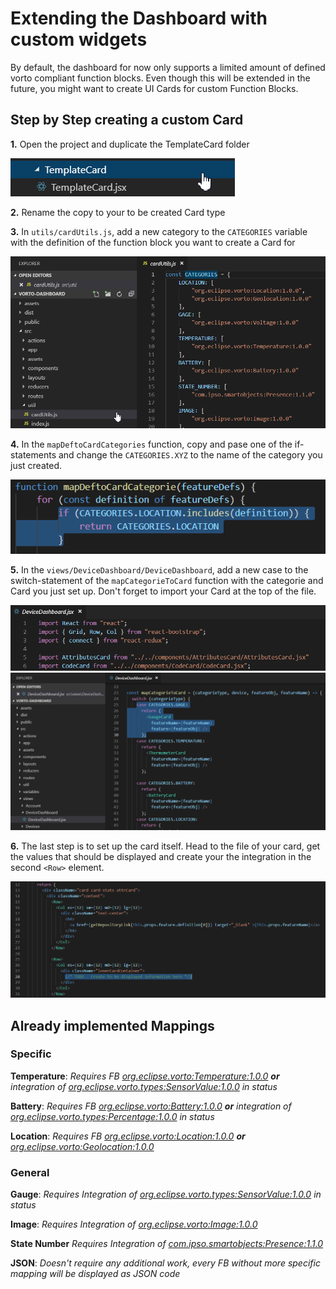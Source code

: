 # Extending the Dashboard with custom widgets
By default, the dashboard for now only supports a limited amount of defined vorto compliant function blocks. 
Even though this will be extended in the future, you might want to create UI Cards for custom Function Blocks.

## Step by Step creating a custom Card
**1.** Open the project and duplicate the TemplateCard folder

<img src="./assets/template_card.png" />

**2.** Rename the copy to your to be created Card type

**3.** In `utils/cardUtils.js`, add a new category to the `CATEGORIES` variable with the definition of the function block you want to create a Card for

<img src="./assets/categories.png" />

**4.** In the `mapDeftoCardCategories` function, copy and pase one of the if-statements and change the `CATEGORIES.XYZ` to the name of the category you just created.

<img src="./assets/map_def.png" />

**5.** In the `views/DeviceDashboard/DeviceDashboard`, add a new case to the switch-statement of the `mapCategorieToCard` function with the categorie and Card you just set up. Don't forget to import your Card at the top of the file.

<img src="./assets/import_card.png" />
<img src="./assets/map_categories.png" />

**6.** The last step is to set up the card itself. Head to the file of your card, get the values that should be displayed and create your the integration in the second `<Row>` element. 

<img src="./assets/placeholder_in_card.png" />

## Already implemented Mappings

### Specific
**Temperature**:
*Requires FB [org.eclipse.vorto:Temperature:1.0.0](https://vorto.eclipse.org/#/details/org.eclipse.vorto:Temperature:1.0.0) **or** integration of [org.eclipse.vorto.types:SensorValue:1.0.0](https://vorto.eclipse.org/#/details/org.eclipse.vorto.types:SensorValue:1.0.0) in status* 

**Battery**:
*Requires FB [org.eclipse.vorto:Battery:1.0.0](https://vorto.eclipse.org/#/details/org.eclipse.vorto:Battery:1.0.0) **or** integration of [org.eclipse.vorto.types:Percentage:1.0.0](https://vorto.eclipse.org/#/details/org.eclipse.vorto.types:Percentage:1.0.0) in status* 

**Location**:
*Requires FB [org.eclipse.vorto:Location:1.0.0](https://vorto.eclipse.org/#/details/org.eclipse.vorto:Location:1.0.0) **or** [org.eclipse.vorto:Geolocation:1.0.0](https://vorto.eclipse.org/#/details/org.eclipse.vorto:Geolocation:1.0.0)* 

### General
**Gauge**:
*Requires Integration of [org.eclipse.vorto.types:SensorValue:1.0.0](https://vorto.eclipse.org/#/details/org.eclipse.vorto.types:SensorValue:1.0.0) in status* 

**Image**:
*Requires Integration of [org.eclipse.vorto:Image:1.0.0](https://vorto.eclipse.org/#/details/org.eclipse.vorto:Image:1.0.0)* 

**State Number**
*Requires Integration of [com.ipso.smartobjects:Presence:1.1.0](https://vorto.eclipse.org/#/details/com.ipso.smartobjects:Presence:1.1.0)* 

**JSON**:
*Doesn't require any additional work, every FB without more specific mapping will be displayed as JSON code*
